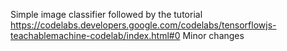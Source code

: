 Simple image classifier followed by the tutorial https://codelabs.developers.google.com/codelabs/tensorflowjs-teachablemachine-codelab/index.html#0
Minor changes
